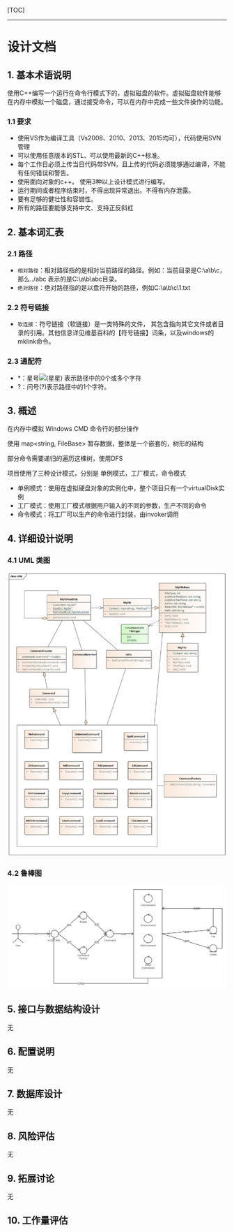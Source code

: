 [TOC]

---

# 设计文档

## 1. 基本术语说明

使用C++编写一个运行在命令行模式下的，虚拟磁盘的软件。虚拟磁盘软件能够在内存中模拟一个磁盘，通过接受命令，可以在内存中完成一些文件操作的功能。

### 1.1 要求

- 使用VS作为编译工具（Vs2008、2010、2013、2015均可），代码使用SVN管理
- 可以使用任意版本的STL、可以使用最新的C++标准。
- 每个工作日必须上传当日代码带SVN，且上传的代码必须能够通过编译，不能有任何错误和警告。
- 使用面向对象的c++。 使用3种以上设计模式进行编写。
- 运行期间或者程序结束时，不得出现异常退出。不得有内存泄露。
- 要有足够的健壮性和容错性。
- 所有的路径要能够支持中文、支持正反斜杠

## 2. 基本词汇表

### 2.1 路径

- `相对路径`：相对路径指的是相对当前路径的路径。例如：当前目录是C:\a\b\c，那么../abc 表示的是C:\a\b\abc目录。
- `绝对路径`：绝对路径指的是以盘符开始的路径，例如C:\a\b\c\1.txt

### 2.2 符号链接

- `软连接`：符号链接（软链接）是一类特殊的文件， 其包含指向其它文件或者目录的引用。其他信息详见维基百科的【符号链接】词条，以及windows的mklink命令。

### 2.3 通配符

- *：星号![(星星)](https://wiki.h3d.com.cn/s/zh_CN/8100/6512c1e2a41cdf14570641b46bd2fe3eaeb38d03/_/images/icons/emoticons/star_yellow.svg) 表示路径中的0个或多个字符
- ?：问号(?)表示路径中的1个字符。

## 3. 概述

在内存中模拟 Windows CMD 命令行的部分操作

使用 map<string, FileBase> 暂存数据，整体是一个嵌套的，树形的结构

部分命令需要递归的遍历这棵树，使用DFS

项目使用了三种设计模式，分别是 单例模式，工厂模式，命令模式

- 单例模式：使用在虚拟硬盘对象的实例化中，整个项目只有一个virtualDisk实例
- 工厂模式：使用工厂模式根据用户输入的不同的参数，生产不同的命令
- 命令模式：将工厂可以生产的命令进行封装，由invoker调用

## 4. 详细设计说明

### 4.1 UML 类图

![类图](.\imgs\UML.png)

### 4.2 鲁棒图

![鲁棒图](.\imgs\鲁棒图.png)

## 5. 接口与数据结构设计

无

## 6. 配置说明

无

## 7. 数据库设计

无

## 8. 风险评估

无

## 9. 拓展讨论

无

## 10. 工作量评估

